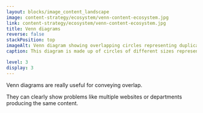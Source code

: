 ```yaml
---
layout: blocks/image_content_landscape
image: content-strategy/ecosystem/venn-content-ecosystem.jpg
link: content-strategy/ecosystem/venn-content-ecosystem.jpg
title: Venn diagrams
reverse: false
stackPosition: top
imageAlt: Venn diagram showing overlapping circles representing duplicate content in a content ecosystem. Each circle represents a content channel that is either a website, email newsletter, YouTube channel, app, intranet, or a Facebook or LinkedIn account.
caption: This diagram is made up of circles of different sizes representing content channels and the way they overlap, possibly producing duplicate content.

level: 3
display: 3
---
```


Venn diagrams are really useful for conveying overlap.

They can clearly show problems like multiple websites or departments producing the same content.
